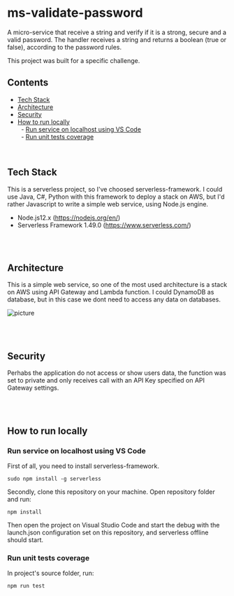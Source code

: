 # ms-validate-password

A micro-service that receive a string and verify if it is a strong, secure and a valid password.
The handler receives a string and returns a boolean (true or false), according to the password rules.

This project was built for a specific challenge.
<br />

## Contents

- [Tech Stack](#techstack)  
- [Architecture](#architecture)  
- [Security](#security)  
- [How to run locally](#howrunlocally)  
&nbsp; - [Run service on localhost using VS Code](#runlocalhost)  
&nbsp; - [Run unit tests coverage](#runtestcoverage)  

<br />

## Tech Stack<a name="techstack"></a>

This is a serverless project, so I've choosed serverless-framework. I could use Java, C#, Python with this framework to deploy a stack on AWS, but I'd rather Javascript to write a simple web service, using Node.js engine.

- Node.js12.x (https://nodejs.org/en/)
- Serverless Framework 1.49.0 (https://www.serverless.com/)

<br /><br />

## Architecture<a name="architecture"></a>

This is a simple web service, so one of the most used architecture is a stack on AWS using API Gateway and Lambda function. I could DynamoDB as database, but in this case we dont need to access any data on databases.

![picture](docs/architecture.jpg)

<br /><br />

## Security<a name="security"></a>

Perhabs the application do not access or show users data, the function was set to private and only receives call with an API Key specified on API Gateway settings.

<br /><br />

## How to run locally<a name="runlocalhost"></a>

### Run service on localhost using VS Code<a name="runlocalhost"></a>
  First of all, you need to install serverless-framework.
  
  ```
  sudo npm install -g serverless
  ```

  Secondly, clone this repository on your machine. Open repository folder and run:

  ```
  npm install
  ```

  Then open the project on Visual Studio Code and start the debug with the launch.json configuration set on this repository, and serverless offline should start.


### Run unit tests coverage<a name="runtestcoverage"></a>
  In project's source folder, run:

  ```
  npm run test
  ```

